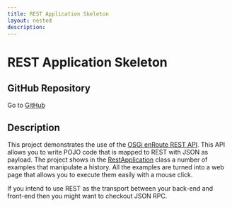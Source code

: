 ```yaml
---
title: REST Application Skeleton
layout: nested
description: 
---
```

#  REST Application Skeleton

## GitHub Repository

Go to [GitHub](https://github.com/osgi/osgi.enroute.examples/tree/master/osgi.enroute.examples.rest.application)

## Description
This project demonstrates the use of the [OSGi enRoute REST API][5]. This API allows you to write POJO code that is mapped to REST with JSON as payload. The project shows in the [RestApplication][6] class a number of examples that manipulate a history. All the examples are turned into a web page that allows you to execute them easily with a mouse click.

If you intend to use REST as the transport between your back-end and front-end then you might want to checkout JSON RPC.

[5]: http://enroute.osgi.org/services/osgi.enroute.rest.api.html
[6]: https://github.com/osgi/osgi.enroute.examples/blob/master/osgi.enroute.examples.rest.application/src/osgi/enroute/examples/rest/application/RestApplication.java